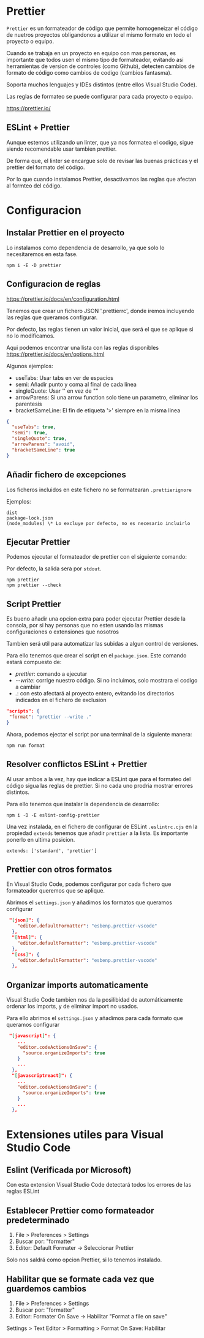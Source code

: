 # Prettier

`Prettier` es un formateador de código que permite homogeneizar el código de nuetros proyectos obligandonos a utilizar el mismo formato en todo el proyecto o equipo.

Cuando se trabaja en un proyecto en equipo con mas personas, es importante que todos usen el mismo tipo de formateador, evitando asi herramientas de version de controles (como Github), detecten cambios de formato de código como cambios de codigo (cambios fantasma).

Soporta muchos lenguajes y IDEs distintos (entre ellos Visual Studio Code).

Las reglas de formateo se puede configurar para cada proyecto o equipo.

https://prettier.io/

## ESLint + Prettier

Aunque estemos utilizando un linter, que ya nos formatea el codigo, sigue siendo recomendable usar tambien prettier.

De forma que, el linter se encargue solo de revisar las buenas prácticas y el prettier del formato del código.

Por lo que cuando instalamos Prettier, desactivamos las reglas que afectan al formteo del código.

# Configuracion

## Instalar Prettier en el proyecto

Lo instalamos como dependencia de desarrollo, ya que solo lo necesitaremos en esta fase.

```
npm i -E -D prettier
```

## Configuracion de reglas

https://prettier.io/docs/en/configuration.html

Tenemos que crear un fichero JSON '.prettierrc', donde iremos incluyendo las reglas que queramos configurar.

Por defecto, las reglas tienen un valor inicial, que será el que se aplique si no lo modificamos.

Aqui podemos encontrar una lista con las reglas disponibles https://prettier.io/docs/en/options.html

Algunos ejemplos:

- useTabs: Usar tabs en ver de espacios
- semi: Añadir punto y coma al final de cada línea
- singleQuote: Usar '' en vez de ""
- arrowParens: Si una arrow function solo tiene un parametro, eliminar los parentesis
- bracketSameLine: El fin de etiqueta '>' siempre en la misma linea

```json
{
  "useTabs": true,
  "semi": true,
  "singleQuote": true,
  "arrowParens": "avoid",
  "bracketSameLine": true
}
```

## Añadir fichero de excepciones

Los ficheros incluidos en este fichero no se formatearan `.prettierignore`

Ejemplos:

```
dist
package-lock.json
(node_modules) \* Lo excluye por defecto, no es necesario incluirlo
```

## Ejecutar Prettier

Podemos ejecutar el formateador de prettier con el siguiente comando:

Por defecto, la salida sera por `stdout`.

```
npm prettier
npm prettier --check
```

## Script Prettier

Es bueno añadir una opcion extra para poder ejecutar Prettier desde la consola,
por si hay personas que no esten usando las mismas configuraciones o extensiones que nosotros

Tambien será util para automatizar las subidas a algun control de versiones.

Para ello tenemos que crear el script en el `package.json`. Este comando estará compuesto de:

- _prettier_: comando a ejecutar
- _--write_: corrige nuestro código. Si no incluimos, solo mostrara el codigo a cambiar
- _._: con esto afectará al proyecto entero, evitando los directorios indicados en el fichero de exclusion

```json
"scripts": {
 "format": "prettier --write ."
}
```

Ahora, podemos ejectar el script por una terminal de la siguiente manera:

```
npm run format
```

## Resolver conflictos ESLint + Prettier

Al usar ambos a la vez, hay que indicar a ESLint que para el formateo del código sigua las reglas de prettier. Si no cada uno prodria mostrar errores distintos.

Para ello tenemos que instalar la dependencia de desarrollo:

```
npm i -D -E eslint-config-prettier
```

Una vez instalada, en el fichero de configurar de ESLint `.eslintrc.cjs` en la propiedad `extends` tenemos que añadir `prettier` a la lista. Es importante ponerlo en ultima posicion.

```
extends: ['standard', 'prettier']
```

## Prettier con otros formatos

En Visual Studio Code, podemos configurar por cada fichero que formateador queremos que se aplique.

Abrimos el `settings.json` y añadimos los formatos que queramos configurar

```json
 "[json]": {
    "editor.defaultFormatter": "esbenp.prettier-vscode"
  },
  "[html]": {
    "editor.defaultFormatter": "esbenp.prettier-vscode"
  },
  "[css]": {
    "editor.defaultFormatter": "esbenp.prettier-vscode"
  },
```

## Organizar imports automaticamente

Visual Studio Code tambien nos da la posilibidad de automáticamente ordenar los imports, y de eliminar import no usados.

Para ello abrimos el `settings.json` y añadimos para cada formato que queramos configurar

```json
 "[javascript]": {
    ...
    "editor.codeActionsOnSave": {
      "source.organizeImports": true
    }
    ...
  },
  "[javascriptreact]": {
    ...
    "editor.codeActionsOnSave": {
      "source.organizeImports": true
    }
    ...
  },
```

# Extensiones utiles para Visual Studio Code

## Eslint (Verificada por Microsoft)

Con esta extension Visual Studio Code detectará todos los errores de las reglas ESLint

## Establecer Prettier como formateador predeterminado

1. File > Preferences > Settings
2. Buscar por: "formatter"
3. Editor: Default Formater -> Seleccionar Prettier

Solo nos saldrá como opcion Prettier, si lo tenemos instalado.

## Habilitar que se formate cada vez que guardemos cambios

1. File > Preferences > Settings
2. Buscar por: "formatter"
3. Editor: Formater On Save -> Habilitar "Format a file on save"

Settings > Text Editor > Formatting > Format On Save: Habilitar
